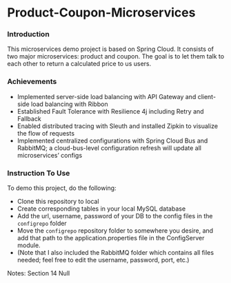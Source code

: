 # Product-Coupon-Microservices
 
 ### Introduction
 
 This microservices demo project is based on Spring Cloud. It consists of two major microservices: product and coupon. The goal is to let them talk to each other to return a calculated price to us users.
 
 ### Achievements
 
 - Implemented server-side load balancing with API Gateway and client-side load balancing with Ribbon
 - Established Fault Tolerance with Resilience 4j including Retry and Fallback
 - Enabled distributed tracing with Sleuth and installed Zipkin to visualize the flow of requests
 - Implemented centralized configurations with Spring Cloud Bus and RabbitMQ; a cloud-bus-level configuration refresh will update all microservices’ configs
 
 ### Instruction To Use
 
 To demo this project, do the following:
 - Clone this repository to local
 - Create corresponding tables in your local MySQL database
 - Add the url, username, password of your DB to the config files in the `configrepo` folder
 - Move the `configrepo` repository folder to somewhere you desire, and add that path to the application.properties file in the ConfigServer module.
 - (Note that I also included the RabbitMQ folder which contains all files needed; feel free to edit the username, password, port, etc.)
 
Notes: Section 14 Null
 
